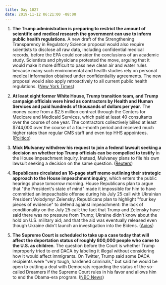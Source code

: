 ```yaml
---
title: Day 1027
date: 2019-11-12 06:21:00 -08:00
---
```


1. **The Trump administration is preparing to restrict the amount of scientific and medical research the government can use to inform public health regulations**. A new draft of the Strengthening Transparency in Regulatory Science proposal would also require scientists to disclose all raw data, including confidential medical records, before the EPA could consider the conclusions of an academic study. Scientists and physicians protested the move, arguing that it would make it more difficult to pass new clean air and water rules because many such environmental and health studies rely on personal medical information obtained under confidentiality agreements. The new proposal would also apply retroactively to all current public health regulations. ([New York Times](https://www.nytimes.com/2019/11/11/climate/epa-science-trump.html))

2. **At least eight former White House, Trump transition team, and Trump campaign officials were hired as contractors by Health and Human Services and paid hundreds of thousands of dollars per year**. The money came from a $2.5 million contract through the Centers for Medicare and Medicaid Services, which paid at least 40 consultants over the course of one year. The contractors collectively billed at least $744,000 over the course of a four-month period and received much higher rates than regular CMS staff and even top HHS appointees. ([Politico](https://www.politico.com/news/2019/11/12/federal-health-funneled-dollars-trump-allies-069638))

3. **Mick Mulvaney withdrew his request to join a federal lawsuit seeking a decision on whether top Trump officials can be compelled to testify** in the House impeachment inquiry. Instead, Mulvaney plans to file his own lawsuit seeking a decision on the same question. ([Reuters](https://www.reuters.com/article/us-usa-trump-impeachment-idUSKBN1XL1C2))

4. **Republicans circulated an 18-page staff memo outlining their strategic approach to the House impeachment inquiry**, which enters the public hearings phase tomorrow morning. House Republicans plan to argue that "the President's state of mind" made it impossible for him to have committed an impeachable offense during his July 25 call with Ukrainian President Volodymyr Zelensky. Republicans plan to highlight "four key pieces of evidence" to defend against impeachment: the lack of conditionality on the July 25 call; the fact that Trump and Zelensky have said there was no pressure from Trump; Ukraine didn't know about the hold on U.S. military aid; and that the aid was eventually released even though Ukraine didn't launch an investigation into the Bidens. ([Axios](https://www.axios.com/donald-trump-impeachment-republican-defense-ukraine-bb469517-6b6f-45f9-979e-b7758ccb1a69.html))

5. **The Supreme Court is scheduled to take up a case today that will affect the deportation status of roughly 800,000 people who came to the U.S. as children**. The question before the Court is whether Trump improperly tried to end DACA by labeling it illegal without considering how it would affect immigrants. On Twitter, Trump said some DACA recipients were "very tough, hardened criminals," but said he would be open to cutting a deal with Democrats regarding the status of the so-called Dreamers if the Supreme Court rules in his favor and allows him to end the Obama-era program. ([NBC News](https://www.nbcnews.com/politics/donald-trump/trump-claims-some-daca-recipients-hardened-criminals-ahead-supreme-court-n1080421))